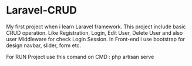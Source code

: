 # Laravel-CRUD
My first project when i learn Laravel framework.
This project include basic CRUD operation. Like Registration, Login, Edit User, Delete User and also user Middleware for check Login Session.
In Front-end i use bootstrap for design navbar, slider, form etc.

For RUN Project use this comand on CMD : php artisan serve
